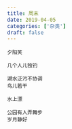 ```yaml
---
title: 周末
date: 2019-04-05
categories: ['杂类']
draft: false
---
```


```
夕阳笑

几个人儿独钓

湖水泛污不协调
鸟儿若干

水上漂

公园有人弄舞步
岁月静好
```


